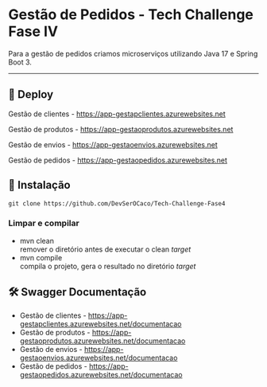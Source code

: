 # Gestão de Pedidos - Tech Challenge Fase IV
Para a gestão de pedidos criamos microserviços utilizando Java 17 e Spring Boot 3.

<hr>

## 🚀 Deploy

Gestão de clientes - https://app-gestapclientes.azurewebsites.net

Gestão de produtos - https://app-gestaoprodutos.azurewebsites.net

Gestão de envios - https://app-gestaoenvios.azurewebsites.net

Gestão de pedidos - https://app-gestaopedidos.azurewebsites.net



## 🔧 Instalação

```shell
git clone https://github.com/DevSerOCaco/Tech-Challenge-Fase4
```
### Limpar e compilar

- mvn clean<br>
  remover o diretório antes de executar o clean _target_
- mvn compile<br>
  compila o projeto, gera o resultado no diretório _target_

## 🛠️ Swagger Documentação
- Gestão de clientes - https://app-gestapclientes.azurewebsites.net/documentacao
- Gestão de produtos - https://app-gestaoprodutos.azurewebsites.net/documentacao
- Gestão de envios - https://app-gestaoenvios.azurewebsites.net/documentacao
- Gestão de pedidos - https://app-gestaopedidos.azurewebsites.net/documentacao


